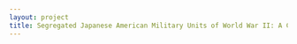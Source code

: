 ```yaml
--- 
layout: project 
title: Segregated Japanese American Military Units of World War II: A Collaborative Online Repository of Oral Histories, Photos and Documents
---
```



